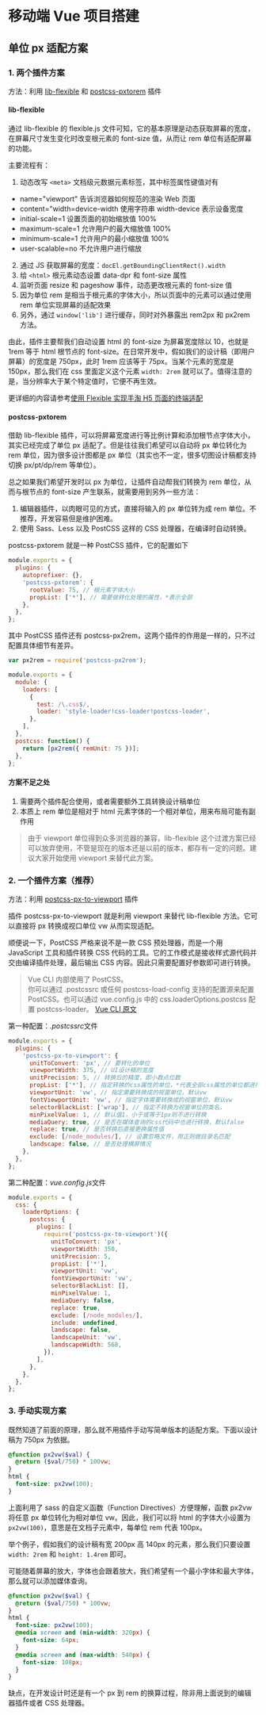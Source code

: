 # 移动端 Vue 项目搭建

## 单位 px 适配方案

### 1. 两个插件方案

方法：利用 [lib-flexible](https://www.npmjs.com/package/lib-flexible) 和 [postcss-pxtorem](https://www.npmjs.com/package/postcss-pxtorem) 插件

#### lib-flexible

通过 lib-flexible 的 flexible.js 文件可知，它的基本原理是动态获取屏幕的宽度，在屏幕尺寸发生变化时改变根元素的 font-size 值，从而让 rem 单位有适配屏幕的功能。

主要流程有：

1. 动态改写 `<meta>` 文档级元数据元素标签，其中标签属性键值对有

- name="viewport" 告诉浏览器如何规范的渲染 Web 页面
- content="width=device-width 使用字符串 width-device 表示设备宽度
- initial-scale=1 设置页面的初始缩放值 100%
- maximum-scale=1 允许用户的最大缩放值 100%
- minimum-scale=1 允许用户的最小缩放值 100%
- user-scalable=no 不允许用户进行缩放

2. 通过 JS 获取屏幕的宽度：`docEl.getBoundingClientRect().width`
3. 给 `<html>` 根元素动态设置 data-dpr 和 font-size 属性
4. 监听页面 resize 和 pageshow 事件，动态更改根元素的 font-size 值
5. 因为单位 rem 是相当于根元素的字体大小，所以页面中的元素可以通过使用 rem 单位实现屏幕的适配效果
6. 另外，通过 `window['lib']` 进行缓存，同时对外暴露出 rem2px 和 px2rem 方法。

由此，插件主要帮我们自动设置 html 的 font-size 为屏幕宽度除以 10，也就是 1rem 等于 html 根节点的 font-size。在日常开发中，假如我们的设计稿（即用户屏幕）的宽度是 750px，此时 1rem 应该等于 75px。当某个元素的宽度是 150px，那么我们在 css 里面定义这个元素 `width: 2rem` 就可以了。值得注意的是，当分辨率大于某个特定值时，它便不再生效。

更详细的内容请参考[使用 Flexible 实现手淘 H5 页面的终端适配](https://github.com/amfe/article/issues/17)

#### postcss-pxtorem

借助 lib-flexible 插件，可以将屏幕宽度进行等比例计算和添加根节点字体大小，其实已经完成了单位 px 适配了。但是往往我们希望可以自动将 px 单位转化为 rem 单位，因为很多设计图都是 px 单位（其实也不一定，很多切图设计稿都支持切换 px/pt/dp/rem 等单位）。

总之如果我们希望开发时以 px 为单位，让插件自动帮我们转换为 rem 单位，从而与根节点的 font-size 产生联系，就需要用到另外一些方法：

1. 编辑器插件，以肉眼可见的方式，直接将输入的 px 单位转为成 rem 单位。不推荐，开发容易但是维护困难。
2. 使用 Sass、Less 以及 PostCSS 这样的 CSS 处理器，在编译时自动转换。

postcss-pxtorem 就是一种 PostCSS 插件，它的配置如下

```js
module.exports = {
  plugins: {
    autoprefixer: {},
    'postcss-pxtorem': {
      rootValue: 75, // 根元素字体大小
      propList: ['*'], // 需要做转化处理的属性，*表示全部
    },
  },
};
```

其中 PostCSS 插件还有 postcss-px2rem，这两个插件的作用是一样的，只不过配置具体细节有差异。

```js
var px2rem = require('postcss-px2rem');

module.exports = {
  module: {
    loaders: [
      {
        test: /\.css$/,
        loader: 'style-loader!css-loader!postcss-loader',
      },
    ],
  },
  postcss: function() {
    return [px2rem({ remUnit: 75 })];
  },
};
```

#### 方案不足之处

1. 需要两个插件配合使用，或者需要额外工具转换设计稿单位
2. 本质上 rem 单位是相对于 html 元素字体的一个相对单位，用来布局可能有副作用

> 由于 viewport 单位得到众多浏览器的兼容，lib-flexible 这个过渡方案已经可以放弃使用，不管是现在的版本还是以前的版本，都存有一定的问题。建议大家开始使用 viewport 来替代此方案。

### 2. 一个插件方案（推荐）

方法：利用 [postcss-px-to-viewport](https://www.npmjs.com/package/postcss-px-to-viewport) 插件

插件 postcss-px-to-viewport 就是利用 viewport 来替代 lib-flexible 方法。它可以直接将 px 转换成视口单位 vw 从而实现适配。

顺便说一下，PostCSS 严格来说不是一款 CSS 预处理器，而是一个用 JavaScript 工具和插件转换 CSS 代码的工具。它的工作模式是接收样式源代码并交由编译插件处理，最后输出 CSS 内容。因此只需要配置好参数即可进行转换。

> Vue CLI 内部使用了 PostCSS。  
> 你可以通过 .postcssrc 或任何 postcss-load-config 支持的配置源来配置 PostCSS。也可以通过 vue.config.js 中的 css.loaderOptions.postcss 配置 postcss-loader。
> [Vue CLI 原文](https://cli.vuejs.org/zh/guide/css.html#postcss)

第一种配置：*.postcssrc*文件

```js
module.exports = {
  plugins: {
    'postcss-px-to-viewport': {
      unitToConvert: 'px', // 要转化的单位
      viewportWidth: 375, // UI设计稿的宽度
      unitPrecision: 5, // 转换后的精度，即小数点位数
      propList: ['*'], // 指定转换的css属性的单位，*代表全部css属性的单位都进行转换
      viewportUnit: 'vw', // 指定需要转换成的视窗单位，默认vw
      fontViewportUnit: 'vw', // 指定字体需要转换成的视窗单位，默认vw
      selectorBlackList: ['wrap'], // 指定不转换为视窗单位的类名，
      minPixelValue: 1, // 默认值1，小于或等于1px则不进行转换
      mediaQuery: true, // 是否在媒体查询的css代码中也进行转换，默认false
      replace: true, // 是否转换后直接更换属性值
      exclude: [/node_modules/], // 设置忽略文件，用正则做目录名匹配
      landscape: false, // 是否处理横屏情况
    },
  },
};
```

第二种配置：*vue.config.js*文件

```js
module.exports = {
  css: {
    loaderOptions: {
      postcss: {
        plugins: [
          require('postcss-px-to-viewport')({
            unitToConvert: 'px',
            viewportWidth: 350,
            unitPrecision: 5,
            propList: ['*'],
            viewportUnit: 'vw',
            fontViewportUnit: 'vw',
            selectorBlackList: [],
            minPixelValue: 1,
            mediaQuery: false,
            replace: true,
            exclude: [/node_modules/],
            include: undefined,
            landscape: false,
            landscapeUnit: 'vw',
            landscapeWidth: 568,
          }),
        ],
      },
    },
  },
};
```

### 3. 手动实现方案

既然知道了前面的原理，那么就不用插件手动写简单版本的适配方案。下面以设计稿为 750px 为依据。

```scss
@function px2vw($val) {
  @return ($val/750) * 100vw;
}
html {
  font-size: px2vw(100);
}
```

上面利用了 sass 的自定义函数（Function Directives）方便理解，函数 px2vw 将任意 px 单位转化为相对单位 vw。因此，我们可以将 html 的字体大小设置为 `px2vw(100)`，意思是在文档子元素中，每单位 rem 代表 100px。

举个例子，假如我们的设计稿有宽 200px 高 140px 的元素，那么我们只要设置 `width: 2rem` 和 `height: 1.4rem` 即可。

可能随着屏幕的放大，字体也会跟着放大，我们希望有一个最小字体和最大字体，那么就可以添加媒体查询。

```scss
@function px2vw($val) {
  @return ($val/750) * 100vw;
}
html {
  font-size: px2vw(100);
  @media screen and (min-width: 320px) {
    font-size: 64px;
  }
  @media screen and (max-width: 540px) {
    font-size: 108px;
  }
}
```

缺点，在开发设计时还是有一个 px 到 rem 的换算过程，除非用上面说到的编辑器插件或者 CSS 处理器。
